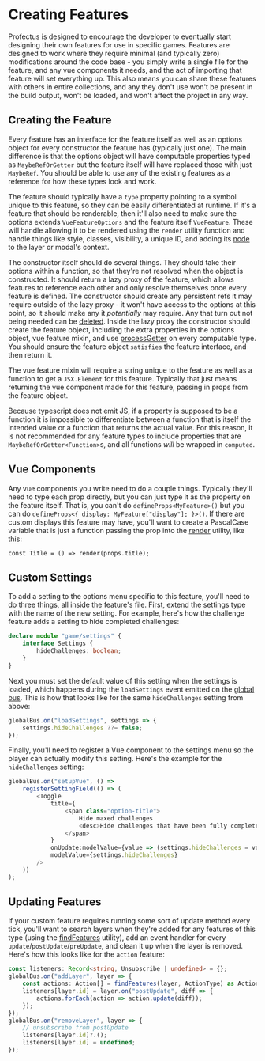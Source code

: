 # Creating Features

Profectus is designed to encourage the developer to eventually start designing their own features for use in specific games. Features are designed to work where they require minimal (and typically zero) modifications around the code base - you simply write a single file for the feature, and any vue components it needs, and the act of importing that feature will set everything up. This also means you can share these features with others in entire collections, and any they don't use won't be present in the build output, won't be loaded, and won't affect the project in any way.

## Creating the Feature

Every feature has an interface for the feature itself as well as an options object for every constructor the feature has (typically just one). The main difference is that the options object will have computable properties typed as `MaybeRefOrGetter` but the feature itself will have replaced those with just `MaybeRef`. You should be able to use any of the existing features as a reference for how these types look and work.

The feature should typically have a `type` property pointing to a symbol unique to this feature, so they can be easily differentiated at runtime. If it's a feature that should be renderable, then it'll also need to make sure the options extends `VueFeatureOptions` and the feature itself `VueFeature`. These will handle allowing it to be rendered using the `render` utility function and handle things like style, classes, visibility, a unique ID, and adding its [node](./nodes) to the layer or modal's context.

The constructor itself should do several things. They should take their options within a function, so that they're not resolved when the object is constructed. It should return a lazy proxy of the feature, which allows features to reference each other and only resolve themselves once every feature is defined. The constructor should create any persistent refs it may require outside of the lazy proxy - it won't have access to the options at this point, so it should make any it _potentially_ may require. Any that turn out not being needed can be [deleted](/api/game/persistence/functions/deletePersistent). Inside the lazy proxy the constructor should create the feature object, including the extra properties in the options object, vue feature mixin, and use [processGetter](/api/util/computed/functions/processGetter) on every computable type. You should ensure the feature object `satisfies` the feature interface, and then return it.

The vue feature mixin will require a string unique to the feature as well as a function to get a `JSX.Element` for this feature. Typically that just means returning the vue component made for this feature, passing in props from the feature object.

Because typescript does not emit JS, if a property is supposed to be a function it is impossible to differentiate between a function that is itself the intended value or a function that returns the actual value. For this reason, it is not recommended for any feature types to include properties that are `MaybeRefOrGetter<Function>`s, and all functions _will_ be wrapped in `computed`.

## Vue Components

Any vue components you write need to do a couple things. Typically they'll need to type each prop directly, but you can just type it as the property on the feature itself. That is, you can't do `defineProps<MyFeature>()` but you can do `defineProps<{ display: MyFeature["display"]; }>()`. If there are custom displays this feature may have, you'll want to create a PascalCase variable that is just a function passing the prop into the [render](/api/util/vue/functions/render) utility, like this:

`const Title = () => render(props.title);`

## Custom Settings

To add a setting to the options menu specific to this feature, you'll need to do three things, all inside the feature's file. First, extend the settings type with the name of the new setting. For example, here's how the challenge feature adds a setting to hide completed challenges:

```ts
declare module "game/settings" {
    interface Settings {
        hideChallenges: boolean;
    }
}
```

Next you must set the default value of this setting when the settings is loaded, which happens during the `loadSettings` event emitted on the [global bus](/api/game/events/variables/globalBus). This is how that looks like for the same `hideChallenges` setting from above:

```ts
globalBus.on("loadSettings", settings => {
    settings.hideChallenges ??= false;
});
```

Finally, you'll need to register a Vue component to the settings menu so the player can actually modify this setting. Here's the example for the `hideChallenges` setting:

```ts
globalBus.on("setupVue", () =>
    registerSettingField(() => (
        <Toggle
            title={
                <span class="option-title">
                    Hide maxed challenges
                    <desc>Hide challenges that have been fully completed.</desc>
                </span>
            }
            onUpdate:modelValue={value => (settings.hideChallenges = value)}
            modelValue={settings.hideChallenges}
        />
    ))
);
```

## Updating Features

If your custom feature requires running some sort of update method every tick, you'll want to search layers when they're added for any features of this type (using the [findFeatures](/api/features/feature/functions/findFeatures) utility), add an event handler for every `update`/`postUpdate`/`preUpdate`, and clean it up when the layer is removed. Here's how this looks like for the `action` feature:

```ts
const listeners: Record<string, Unsubscribe | undefined> = {};
globalBus.on("addLayer", layer => {
    const actions: Action[] = findFeatures(layer, ActionType) as Action[];
    listeners[layer.id] = layer.on("postUpdate", diff => {
        actions.forEach(action => action.update(diff));
    });
});
globalBus.on("removeLayer", layer => {
    // unsubscribe from postUpdate
    listeners[layer.id]?.();
    listeners[layer.id] = undefined;
});
```
